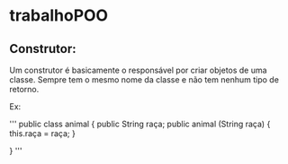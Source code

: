 # trabalhoPOO

## Construtor: 
Um construtor é basicamente o responsável por criar objetos de uma classe. Sempre tem o mesmo nome da classe e não tem nenhum tipo de retorno.

Ex:

'''
public class animal {
public String raça; 
public animal (String raça) { 
this.raça = raça; 
  }

} 
'''
